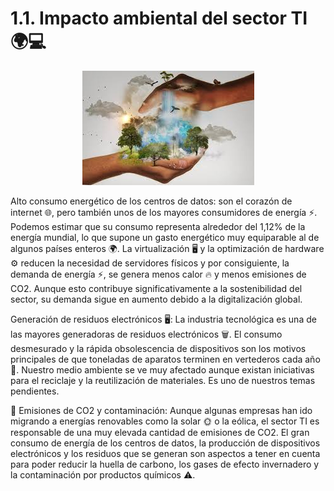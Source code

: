 # 1.1. Impacto ambiental del sector TI 🌍💻

<p align="center">
  <img src="/img/impacto.jpeg" alt="![impacto](/img/impacto.jpeg)" />
</p>  

Alto consumo energético de los centros de datos: son el corazón de internet 🌐, pero también unos de los mayores consumidores de energía ⚡. Podemos estimar que su consumo representa alrededor del 1,12% de la energía mundial, lo que supone un gasto energético muy equiparable al de algunos países enteros 🌍. La virtualización 🖥️ y la optimización de hardware ⚙️ reducen la necesidad de servidores físicos y por consiguiente, la demanda de energía ⚡, se genera menos calor 🔥 y menos emisiones de CO2. Aunque esto contribuye significativamente a la sostenibilidad del sector, su demanda sigue en aumento debido a la digitalización global. 

Generación de residuos electrónicos 🖥️: La industria tecnológica es una de las mayores generadoras de residuos electrónicos 🗑️. El consumo desmesurado y la rápida obsolescencia de dispositivos son los motivos principales de que toneladas de aparatos terminen en vertederos cada año 🚯. Nuestro medio ambiente se ve muy afectado aunque existan iniciativas para el reciclaje y la reutilización de materiales. Es uno de nuestros temas pendientes.

🌱 Emisiones de CO2 y contaminación: Aunque algunas empresas han ido migrando a energías renovables como la solar 🌞 o la eólica, el sector TI es responsable de una muy elevada cantidad de emisiones de CO2. El gran consumo de energía de los centros de datos, la producción de dispositivos electrónicos y los residuos que se generan son aspectos a tener en cuenta para poder reducir la huella de carbono, los gases de efecto invernadero y la contaminación por productos químicos ⚠️.

